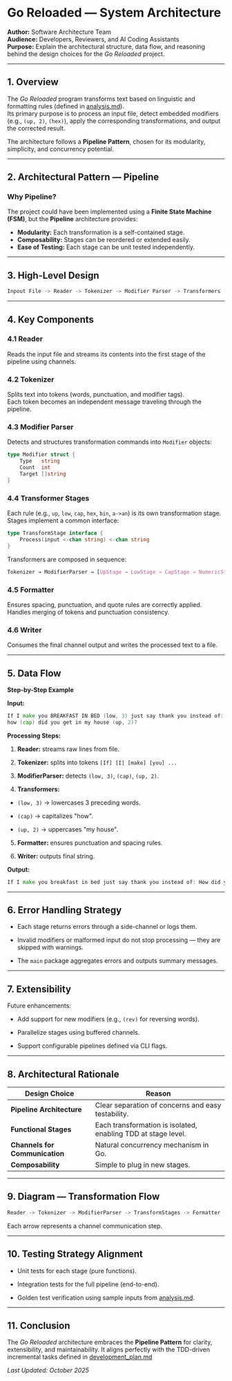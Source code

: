 # Go Reloaded — System Architecture

**Author:** Software Architecture Team  
**Audience:** Developers, Reviewers, and AI Coding Assistants  
**Purpose:** Explain the architectural structure, data flow, and reasoning behind the design choices for the *Go Reloaded* project.

---

## 1. Overview

The *Go Reloaded* program transforms text based on linguistic and formatting rules (defined in [analysis.md](./analysis.md)).  
Its primary purpose is to process an input file, detect embedded modifiers (e.g., `(up, 2)`, `(hex)`), apply the corresponding transformations, and output the corrected result.

The architecture follows a **Pipeline Pattern**, chosen for its modularity, simplicity, and concurrency potential.

---

## 2. Architectural Pattern — Pipeline

### Why Pipeline?
The project could have been implemented using a **Finite State Machine (FSM)**, but the **Pipeline** architecture provides:

- **Modularity:** Each transformation is a self-contained stage.  
- **Composability:** Stages can be reordered or extended easily.   
- **Ease of Testing:** Each stage can be unit tested independently.

---

## 3. High-Level Design

```go
Inpout File -> Reader -> Tokenizer -> Modifier Parser -> Transformers -> Formatter -> Output File
```

---

## 4. Key Components

### 4.1 Reader
Reads the input file and streams its contents into the first stage of the pipeline using channels.

### 4.2 Tokenizer
Splits text into tokens (words, punctuation, and modifier tags).  
Each token becomes an independent message traveling through the pipeline.

### 4.3 Modifier Parser
Detects and structures transformation commands into `Modifier` objects:
```go
type Modifier struct {
    Type   string
    Count  int
    Target []string
}
```

### 4.4 Transformer Stages

Each rule (e.g., `up`, `low`, `cap`, `hex`, `bin`, `a->an`) is its own transformation stage.
Stages implement a common interface:
```go
type TransformStage interface {
    Process(input <-chan string) <-chan string
}
```
Transformers are composed in sequence:
```css
Tokenizer → ModifierParser → [UpStage → LowStage → CapStage → NumericStage → GrammarStage]
```

### 4.5 Formatter

Ensures spacing, punctuation, and quote rules are correctly applied.
Handles merging of tokens and punctuation consistency.

### 4.6 Writer

Consumes the final channel output and writes the processed text to a file.

---

## 5. Data Flow
**Step-by-Step Example**

**Input:**
```go
If I make you BREAKFAST IN BED (low, 3) just say thank you instead of:
how (cap) did you get in my house (up, 2)?
```

**Processing Steps:**

1) **Reader:** streams raw lines from file.

2) **Tokenizer:** splits into tokens `[If] [I] [make] [you] ...`

3) **ModifierParser:** detects `(low, 3)`, `(cap)`, `(up, 2)`.

4) **Transformers:**

- `(low, 3)` -> lowercases 3 preceding words.

- `(cap)` -> capitalizes "how".

- `(up, 2)` -> uppercases "my house".

5) **Formatter:** ensures punctuation and spacing rules.

6) **Writer:** outputs final string.

**Output:**
```go
If I make you breakfast in bed just say thank you instead of: How did you get in MY HOUSE?
```

---

## 6. Error Handling Strategy

- Each stage returns errors through a side-channel or logs them.

- Invalid modifiers or malformed input do not stop processing — they are skipped with warnings.

- The `main` package aggregates errors and outputs summary messages.

---

## 7. Extensibility

Future enhancements:

- Add support for new modifiers (e.g., `(rev)` for reversing words).

- Parallelize stages using buffered channels.

- Support configurable pipelines defined via CLI flags.

---

## 8. Architectural Rationale

| Design Choice                  | Reason                                                        |
| ------------------------------ | ------------------------------------------------------------- |
| **Pipeline Architecture**      | Clear separation of concerns and easy testability.            |
| **Functional Stages**          | Each transformation is isolated, enabling TDD at stage level. |
| **Channels for Communication** | Natural concurrency mechanism in Go.                          |
| **Composability**              | Simple to plug in new stages.                                 |

---

## 9. Diagram — Transformation Flow

```go
Reader -> Tokenizer -> ModifierParser -> TransformStages -> Formatter -> Writer
```
Each arrow represents a channel communication step.

---

## 10. Testing Strategy Alignment

- Unit tests for each stage (pure functions).

- Integration tests for the full pipeline (end-to-end).

- Golden test verification using sample inputs from [analysis.md](./analysis.md).

---

## 11. Conclusion

The *Go Reloaded* architecture embraces the **Pipeline Pattern** for clarity, extensibility, and maintainability.
It aligns perfectly with the TDD-driven incremental tasks defined in [development_plan.md](./development_plan.md)


*Last Updated: October 2025*